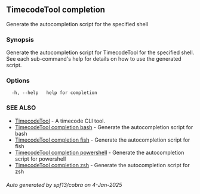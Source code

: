 ## TimecodeTool completion

Generate the autocompletion script for the specified shell

### Synopsis

Generate the autocompletion script for TimecodeTool for the specified shell.
See each sub-command's help for details on how to use the generated script.


### Options

```
  -h, --help   help for completion
```

### SEE ALSO

* [TimecodeTool](TimecodeTool.md)	 - A timecode CLI tool.
* [TimecodeTool completion bash](TimecodeTool_completion_bash.md)	 - Generate the autocompletion script for bash
* [TimecodeTool completion fish](TimecodeTool_completion_fish.md)	 - Generate the autocompletion script for fish
* [TimecodeTool completion powershell](TimecodeTool_completion_powershell.md)	 - Generate the autocompletion script for powershell
* [TimecodeTool completion zsh](TimecodeTool_completion_zsh.md)	 - Generate the autocompletion script for zsh

###### Auto generated by spf13/cobra on 4-Jan-2025
